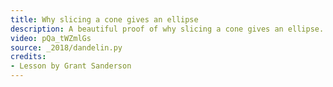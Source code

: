 ```yaml
---
title: Why slicing a cone gives an ellipse
description: A beautiful proof of why slicing a cone gives an ellipse.
video: pQa_tWZmlGs
source: _2018/dandelin.py
credits:
- Lesson by Grant Sanderson
---
```

